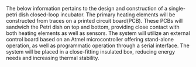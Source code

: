 ﻿The below information pertains to the design and construction of a single-petri dish closed-loop incubator. 
The primary heating elements will be constructed from traces on a printed circuit board(PCB). 
These PCBs will sandwich the Petri dish on top and bottom, providing close contact with both heating elements as well as sensors. 
The system will utilize an external control board based on an Atmel microcontroller offering stand-alone operation, as well as programmatic operation through a serial interface. 
The system will be placed in a close-fitting insulated box, reducing energy needs and increasing thermal stability.
